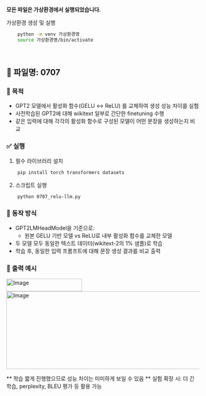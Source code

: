 **모든 파일은 가상환경에서 실행되었습니다.**

가상환경 생성 및 실행
```bash
    python -m venv 가상환경명
    source 가상환경명/bin/activate  
```
<br>

## 📄 파일명: 0707

### 📌 목적
- GPT2 모델에서 활성화 함수(GELU ↔ ReLU) 를 교체하여 생성 성능 차이를 실험
- 사전학습된 GPT2에 대해 wikitext 일부로 간단한 finetuning 수행
- 같은 입력에 대해 각각의 활성화 함수로 구성된 모델이 어떤 문장을 생성하는지 비교



### ✅ 실행
1. 필수 라이브러리 설치
```bash
    pip install torch transformers datasets
```

2. 스크립트 실행
```bash
    python 0707_relu-llm.py
```

### 🔗 동작 방식
- GPT2LMHeadModel을 기준으로:
    - 원본 GELU 기반 모델 vs ReLU로 내부 활성화 함수를 교체한 모델
- 두 모델 모두 동일한 텍스트 데이터(wikitext-2의 1% 샘플)로 학습
- 학습 후, 동일한 입력 프롬프트에 대해 문장 생성 결과를 비교 출력

### 🔗 출력 예시
<img width="197" height="33" alt="Image" src="https://github.com/user-attachments/assets/486d8702-06e3-45ec-9ad4-cdcfb946cf03" />
<img width="552" height="203" alt="Image" src="https://github.com/user-attachments/assets/d54717ca-2d2f-4b3b-ad61-aa5f79013b3f" />

** 학습 짧게 진행했으므로 성능 차이는 미미하게 보일 수 있음
** 실험 확장 시: 더 긴 학습, perplexity, BLEU 평가 등 활용 가능


<br>

